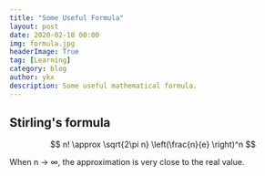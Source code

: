 ```yaml
---
title: "Some Useful Formula"
layout: post
date: 2020-02-18 00:00
img: formula.jpg
headerImage: True
tag: [Learning]
category: blog
author: ykx
description: Some useful mathematical formula.
---
```


## Stirling's formula

$$
n! \approx \sqrt{2\pi n} \left(\frac{n}{e} \right)^n
$$

When n -> $\infty$, the approximation is very close to the real value.





